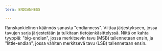 ```yaml
---
term: ENDIANNESS

---
```

Ranskankielinen käännös sanasta "endianness". Viittaa järjestykseen, jossa tavujen sarja järjestetään ja tulkitaan tietojenkäsittelyssä. Niitä on kahta tyyppiä: "big-endian", jossa merkitsevin tavu (MSB) tallennetaan ensin, ja "little-endian", jossa vähiten merkitsevä tavu (LSB) tallennetaan ensin.